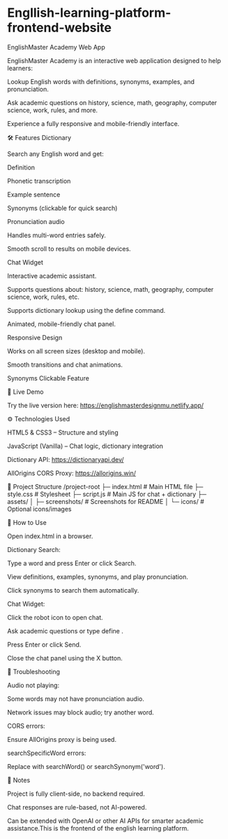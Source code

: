 ﻿# Engllish-learning-platform-frontend-website

EnglishMaster Academy Web App

EnglishMaster Academy is an interactive web application designed to help learners:

Lookup English words with definitions, synonyms, examples, and pronunciation.

Ask academic questions on history, science, math, geography, computer science, work, rules, and more.

Experience a fully responsive and mobile-friendly interface.

🛠 Features
Dictionary

Search any English word and get:

Definition

Phonetic transcription

Example sentence

Synonyms (clickable for quick search)

Pronunciation audio

Handles multi-word entries safely.

Smooth scroll to results on mobile devices.

Chat Widget

Interactive academic assistant.

Supports questions about: history, science, math, geography, computer science, work, rules, etc.

Supports dictionary lookup using the define <word> command.

Animated, mobile-friendly chat panel.

Responsive Design

Works on all screen sizes (desktop and mobile).

Smooth transitions and chat animations.


Synonyms Clickable Feature



🔗 Live Demo

Try the live version here:
https://englishmasterdesignmu.netlify.app/

⚙️ Technologies Used

HTML5 & CSS3 – Structure and styling

JavaScript (Vanilla) – Chat logic, dictionary integration

Dictionary API: https://dictionaryapi.dev/

AllOrigins CORS Proxy: https://allorigins.win/

📂 Project Structure
/project-root
├─ index.html # Main HTML file
├─ style.css # Stylesheet
├─ script.js # Main JS for chat + dictionary
├─ assets/
│ ├─ screenshots/ # Screenshots for README
│ └─ icons/ # Optional icons/images

🚀 How to Use

Open index.html in a browser.

Dictionary Search:

Type a word and press Enter or click Search.

View definitions, examples, synonyms, and play pronunciation.

Click synonyms to search them automatically.

Chat Widget:

Click the robot icon to open chat.

Ask academic questions or type define <word>.

Press Enter or click Send.

Close the chat panel using the X button.

🔧 Troubleshooting

Audio not playing:

Some words may not have pronunciation audio.

Network issues may block audio; try another word.

CORS errors:

Ensure AllOrigins proxy is being used.

searchSpecificWord errors:

Replace with searchWord() or searchSynonym('word').

📌 Notes

Project is fully client-side, no backend required.

Chat responses are rule-based, not AI-powered.

Can be extended with OpenAI or other AI APIs for smarter academic assistance.This is the frontend of the english learning platform.

